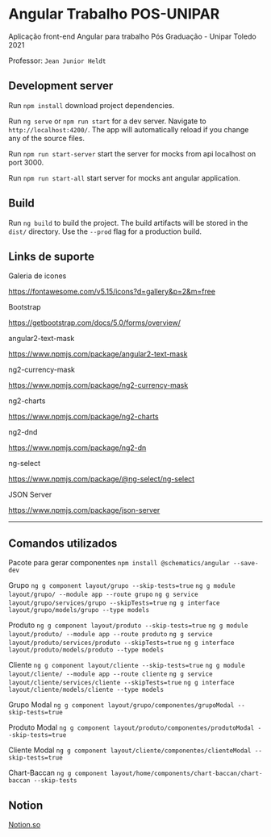 # Angular Trabalho POS-UNIPAR

Aplicação front-end Angular para trabalho Pós Graduação - Unipar Toledo 2021

Professor: `Jean Junior Heldt`


## Development server

Run `npm install` download project dependencies.

Run `ng serve` or `npm run start` for a dev server. Navigate to `http://localhost:4200/`. The app will automatically reload if you change any of the source files.

Run `npm run start-server` start the server for mocks from api localhost on port 3000.

Run `npm run start-all` start server for mocks ant angular application.

## Build

Run `ng build` to build the project. The build artifacts will be stored in the `dist/` directory. Use the `--prod` flag for a production build.



## Links de suporte

Galeria de icones

https://fontawesome.com/v5.15/icons?d=gallery&p=2&m=free


Bootstrap

https://getbootstrap.com/docs/5.0/forms/overview/


angular2-text-mask

https://www.npmjs.com/package/angular2-text-mask


ng2-currency-mask

https://www.npmjs.com/package/ng2-currency-mask


ng2-charts

https://www.npmjs.com/package/ng2-charts


ng2-dnd

https://www.npmjs.com/package/ng2-dn


ng-select

https://www.npmjs.com/package/@ng-select/ng-select


JSON Server

https://www.npmjs.com/package/json-server


---

## Comandos utilizados

Pacote para gerar componentes
`npm install @schematics/angular --save-dev`

Grupo
`ng g component layout/grupo --skip-tests=true`
`ng g module layout/grupo/ --module app --route grupo`
`ng g service layout/grupo/services/grupo --skipTests=true`
`ng g interface layout/grupo/models/grupo --type models`

Produto
`ng g component layout/produto --skip-tests=true`
`ng g module layout/produto/ --module app --route produto`
`ng g service layout/produto/services/produto --skipTests=true`
`ng g interface layout/produto/models/produto --type models`

Cliente
`ng g component layout/cliente --skip-tests=true`
`ng g module layout/cliente/ --module app --route cliente`
`ng g service layout/cliente/services/cliente --skipTests=true`
`ng g interface layout/cliente/models/cliente --type models`

Grupo Modal
`ng g component layout/grupo/componentes/grupoModal --skip-tests=true`

Produto Modal
`ng g component layout/produto/componentes/produtoModal --skip-tests=true`

Cliente Modal
`ng g component layout/cliente/componentes/clienteModal --skip-tests=true`

Chart-Baccan
`ng g component layout/home/components/chart-baccan/chart-baccan --skip-tests`

## Notion

[Notion.so](https://www.notion.so/Trabalho-Angular-e614d6a2a6f84cf6a017ab820065f2ed)